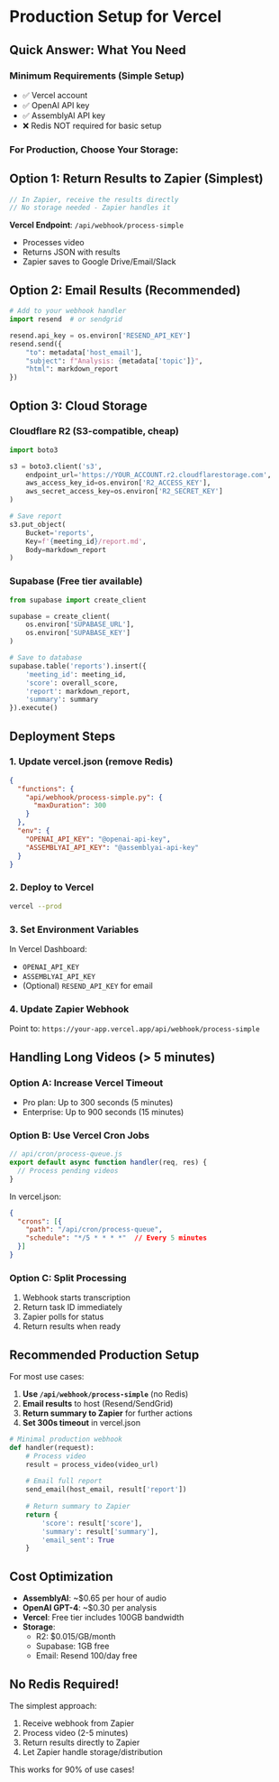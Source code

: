 # Production Setup for Vercel

## Quick Answer: What You Need

### Minimum Requirements (Simple Setup)
- ✅ Vercel account
- ✅ OpenAI API key
- ✅ AssemblyAI API key
- ❌ Redis NOT required for basic setup

### For Production, Choose Your Storage:

## Option 1: Return Results to Zapier (Simplest)
```javascript
// In Zapier, receive the results directly
// No storage needed - Zapier handles it
```

**Vercel Endpoint**: `/api/webhook/process-simple`
- Processes video
- Returns JSON with results
- Zapier saves to Google Drive/Email/Slack

## Option 2: Email Results (Recommended)
```python
# Add to your webhook handler
import resend  # or sendgrid

resend.api_key = os.environ['RESEND_API_KEY']
resend.send({
    "to": metadata['host_email'],
    "subject": f"Analysis: {metadata['topic']}",
    "html": markdown_report
})
```

## Option 3: Cloud Storage

### Cloudflare R2 (S3-compatible, cheap)
```python
import boto3

s3 = boto3.client('s3',
    endpoint_url='https://YOUR_ACCOUNT.r2.cloudflarestorage.com',
    aws_access_key_id=os.environ['R2_ACCESS_KEY'],
    aws_secret_access_key=os.environ['R2_SECRET_KEY']
)

# Save report
s3.put_object(
    Bucket='reports',
    Key=f'{meeting_id}/report.md',
    Body=markdown_report
)
```

### Supabase (Free tier available)
```python
from supabase import create_client

supabase = create_client(
    os.environ['SUPABASE_URL'],
    os.environ['SUPABASE_KEY']
)

# Save to database
supabase.table('reports').insert({
    'meeting_id': meeting_id,
    'score': overall_score,
    'report': markdown_report,
    'summary': summary
}).execute()
```

## Deployment Steps

### 1. Update vercel.json (remove Redis)
```json
{
  "functions": {
    "api/webhook/process-simple.py": {
      "maxDuration": 300
    }
  },
  "env": {
    "OPENAI_API_KEY": "@openai-api-key",
    "ASSEMBLYAI_API_KEY": "@assemblyai-api-key"
  }
}
```

### 2. Deploy to Vercel
```bash
vercel --prod
```

### 3. Set Environment Variables
In Vercel Dashboard:
- `OPENAI_API_KEY`
- `ASSEMBLYAI_API_KEY`
- (Optional) `RESEND_API_KEY` for email

### 4. Update Zapier Webhook
Point to: `https://your-app.vercel.app/api/webhook/process-simple`

## Handling Long Videos (> 5 minutes)

### Option A: Increase Vercel Timeout
- Pro plan: Up to 300 seconds (5 minutes)
- Enterprise: Up to 900 seconds (15 minutes)

### Option B: Use Vercel Cron Jobs
```javascript
// api/cron/process-queue.js
export default async function handler(req, res) {
  // Process pending videos
}
```

In vercel.json:
```json
{
  "crons": [{
    "path": "/api/cron/process-queue",
    "schedule": "*/5 * * * *"  // Every 5 minutes
  }]
}
```

### Option C: Split Processing
1. Webhook starts transcription
2. Return task ID immediately
3. Zapier polls for status
4. Return results when ready

## Recommended Production Setup

For most use cases:

1. **Use `/api/webhook/process-simple`** (no Redis)
2. **Email results** to host (Resend/SendGrid)
3. **Return summary to Zapier** for further actions
4. **Set 300s timeout** in vercel.json

```python
# Minimal production webhook
def handler(request):
    # Process video
    result = process_video(video_url)
    
    # Email full report
    send_email(host_email, result['report'])
    
    # Return summary to Zapier
    return {
        'score': result['score'],
        'summary': result['summary'],
        'email_sent': True
    }
```

## Cost Optimization

- **AssemblyAI**: ~$0.65 per hour of audio
- **OpenAI GPT-4**: ~$0.30 per analysis
- **Vercel**: Free tier includes 100GB bandwidth
- **Storage**: 
  - R2: $0.015/GB/month
  - Supabase: 1GB free
  - Email: Resend 100/day free

## No Redis Required! 

The simplest approach:
1. Receive webhook from Zapier
2. Process video (2-5 minutes)
3. Return results directly to Zapier
4. Let Zapier handle storage/distribution

This works for 90% of use cases!
